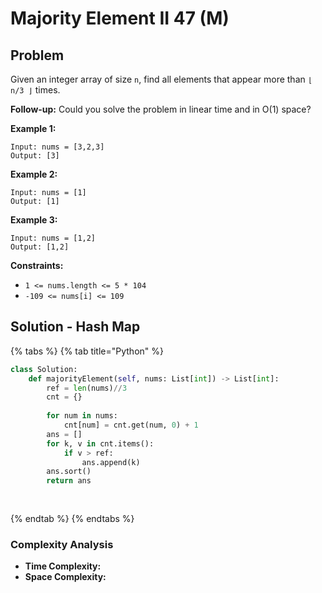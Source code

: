 # Majority Element II 47 \(M\)

## Problem

Given an integer array of size `n`, find all elements that appear more than `⌊ n/3 ⌋` times.

**Follow-up:** Could you solve the problem in linear time and in O\(1\) space?

**Example 1:**

```text
Input: nums = [3,2,3]
Output: [3]
```

**Example 2:**

```text
Input: nums = [1]
Output: [1]
```

**Example 3:**

```text
Input: nums = [1,2]
Output: [1,2]
```

**Constraints:**

* `1 <= nums.length <= 5 * 104`
* `-109 <= nums[i] <= 109`

## Solution - Hash Map

{% tabs %}
{% tab title="Python" %}
```python
class Solution:
    def majorityElement(self, nums: List[int]) -> List[int]:
        ref = len(nums)//3
        cnt = {}
        
        for num in nums:
            cnt[num] = cnt.get(num, 0) + 1
        ans = []
        for k, v in cnt.items():
            if v > ref:
                ans.append(k)
        ans.sort()
        return ans
        
        
```
{% endtab %}
{% endtabs %}

### Complexity Analysis

* **Time Complexity:**
* **Space Complexity:**

